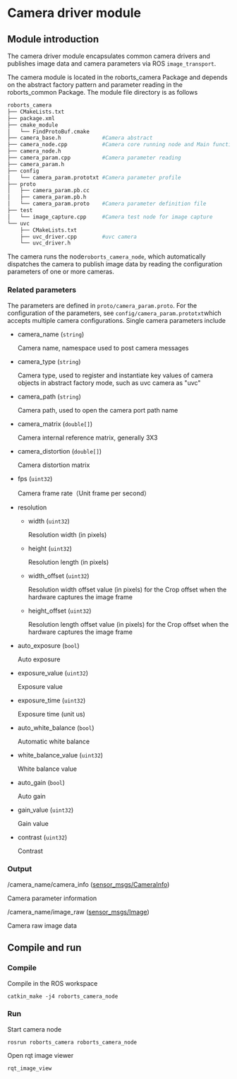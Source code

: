# Camera driver module

## Module introduction

The camera driver module encapsulates common camera drivers and publishes image data and camera parameters via ROS `image_transport`.

The camera module is located in the roborts_camera Package and depends on the abstract factory pattern and parameter reading in the roborts_common Package. The module file directory is as follows

```bash
roborts_camera
├── CMakeLists.txt
├── package.xml
├── cmake_module
│   └── FindProtoBuf.cmake
├── camera_base.h             #Camera abstract
├── camera_node.cpp           #Camera core running node and Main function
├── camera_node.h
├── camera_param.cpp          #Camera parameter reading
├── camera_param.h
├── config
│   └── camera_param.prototxt #Camera parameter profile
├── proto
│   ├── camera_param.pb.cc
│   ├── camera_param.pb.h
│   └── camera_param.proto    #Camera parameter definition file
├── test
│   └── image_capture.cpp     #Camera test node for image capture
└── uvc                       
    ├── CMakeLists.txt
    ├── uvc_driver.cpp        #uvc camera
    └── uvc_driver.h
```

The camera runs the node`roborts_camera_node`, which automatically dispatches the camera to publish image data by reading the configuration parameters of one or more cameras.

### Related parameters
The parameters are defined in `proto/camera_param.proto`. For the configuration of the parameters, see `config/camera_param.prototxt`which accepts multiple camera configurations. Single camera parameters include

* camera_name (`string`)
  
  Camera name, namespace used to post camera messages

* camera_type (`string`)
  
  Camera type, used to register and instantiate key values of camera objects in abstract factory mode, such as uvc camera as "uvc"

* camera_path (`string`)
  
  Camera path, used to open the camera port path name

* camera_matrix (`double[]`)

  Camera internal reference matrix,  generally 3X3

* camera_distortion (`double[]`)

  Camera distortion matrix

* fps (`uint32`)

  Camera frame rate（Unit frame per second）

* resolution

    * width (`uint32`) 

      Resolution width (in pixels)

    * height (`uint32`)

      Resolution length (in pixels)

    * width_offset (`uint32`)

      Resolution width offset value (in pixels) for the Crop offset when the hardware captures the image frame

    * height_offset (`uint32`)

      Resolution length offset value (in pixels) for the Crop offset when the hardware captures the image frame

* auto_exposure (`bool`)

  Auto exposure

* exposure_value (`uint32`)

  Exposure value

* exposure_time (`uint32`)

  Exposure time (unit us)

* auto_white_balance (`bool`)

  Automatic white balance

* white_balance_value (`uint32`)

  White balance value

* auto_gain (`bool`)

  Auto gain

* gain_value (`uint32`)

  Gain value

* contrast (`uint32`)

  Contrast

### Output

/camera_name/camera_info ([sensor_msgs/CameraInfo]())

 Camera parameter information

/camera_name/image_raw ([sensor_msgs/Image]())

 Camera raw image data


## Compile and run

### Compile 

Compile in the ROS workspace

```shell
catkin_make -j4 roborts_camera_node
```

### Run

Start camera node

```shell
rosrun roborts_camera roborts_camera_node
```

Open rqt image viewer

```shell
rqt_image_view
```
